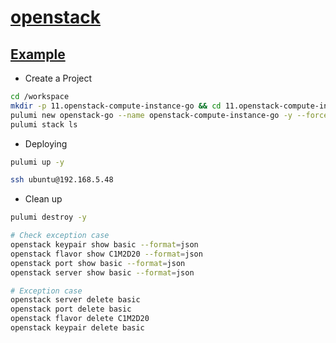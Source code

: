 # [openstack](https://www.pulumi.com/registry/packages/openstack/)

## [Example](https://www.pulumi.com/registry/packages/openstack/#example)

- Create a Project

```sh
cd /workspace
mkdir -p 11.openstack-compute-instance-go && cd 11.openstack-compute-instance-go
pulumi new openstack-go --name openstack-compute-instance-go -y --force
pulumi stack ls
```

- Deploying

```sh
pulumi up -y

ssh ubuntu@192.168.5.48
```

- Clean up

```sh
pulumi destroy -y

# Check exception case
openstack keypair show basic --format=json
openstack flavor show C1M2D20 --format=json
openstack port show basic --format=json
openstack server show basic --format=json

# Exception case
openstack server delete basic
openstack port delete basic
openstack flavor delete C1M2D20
openstack keypair delete basic
```
